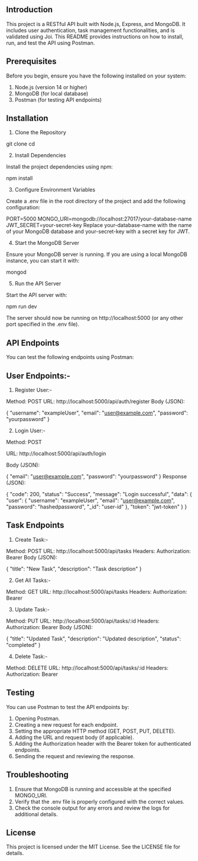 ## Introduction
This project is a RESTful API built with Node.js, Express, and MongoDB. It includes user authentication, task management functionalities, and is validated using Joi. This README provides instructions on how to install, run, and test the API using Postman.

## Prerequisites
Before you begin, ensure you have the following installed on your system:

 1. Node.js (version 14 or higher)
 2. MongoDB (for local database)
 3. Postman (for testing API endpoints)

## Installation
1. Clone the Repository

git clone <repository-url>
cd <project-directory>

2. Install Dependencies

Install the project dependencies using npm:

npm install

3. Configure Environment Variables

Create a .env file in the root directory of the project and add the following configuration:

PORT=5000
MONGO_URI=mongodb://localhost:27017/your-database-name
JWT_SECRET=your-secret-key
Replace your-database-name with the name of your MongoDB database and your-secret-key with a secret key for JWT.

4. Start the MongoDB Server

Ensure your MongoDB server is running. If you are using a local MongoDB instance, you can start it with:

mongod

5. Run the API Server

Start the API server with:

npm run dev

The server should now be running on http://localhost:5000 (or any other port specified in the .env file).

## API Endpoints
You can test the following endpoints using Postman:

## User Endpoints:-

1. Register User:-

Method: POST
URL: http://localhost:5000/api/auth/register
Body (JSON):

{
  "username": "exampleUser",
  "email": "user@example.com",
  "password": "yourpassword"
}

2. Login User:-

Method: POST

URL: http://localhost:5000/api/auth/login

Body (JSON):

{
  "email": "user@example.com",
  "password": "yourpassword"
}
Response (JSON):

{
  "code": 200,
  "status": "Success",
  "message": "Login successful",
  "data": {
    "user": {
      "username": "exampleUser",
      "email": "user@example.com",
      "password": "hashedpassword",
      "_id": "user-id"
    },
    "token": "jwt-token"
  }
}


## Task Endpoints
1. Create Task:- 

Method: POST
URL: http://localhost:5000/api/tasks
Headers:
Authorization: Bearer <jwt-token>
Body (JSON):

{
  "title": "New Task",
  "description": "Task description"
}

2. Get All Tasks:- 

Method: GET
URL: http://localhost:5000/api/tasks
Headers:
Authorization: Bearer <jwt-token>

3. Update Task:-

Method: PUT
URL: http://localhost:5000/api/tasks/:id
Headers:
Authorization: Bearer <jwt-token>
Body (JSON):

{
  "title": "Updated Task",
  "description": "Updated description",
  "status": "completed"
}

4. Delete Task:-

Method: DELETE
URL: http://localhost:5000/api/tasks/:id
Headers:
Authorization: Bearer <jwt-token>

## Testing
You can use Postman to test the API endpoints by:

1. Opening Postman.
2. Creating a new request for each endpoint.
3. Setting the appropriate HTTP method (GET, POST, PUT, DELETE).
4. Adding the URL and request body (if applicable).
5. Adding the Authorization header with the Bearer token for authenticated endpoints.
6. Sending the request and reviewing the response.

## Troubleshooting
1. Ensure that MongoDB is running and accessible at the specified MONGO_URI.
2. Verify that the .env file is properly configured with the correct values.
3. Check the console output for any errors and review the logs for additional details.

## License
This project is licensed under the MIT License. See the LICENSE file for details.